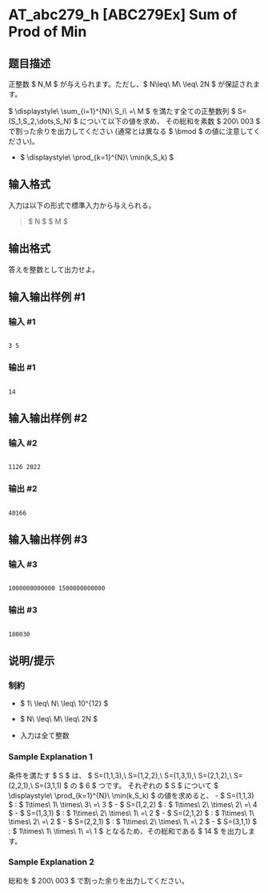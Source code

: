 # AT_abc279_h [ABC279Ex] Sum of Prod of Min

## 题目描述

[problemUrl]: https://atcoder.jp/contests/abc279/tasks/abc279_h

正整数 $ N,M $ が与えられます。ただし、$ N\leq\ M\ \leq\ 2N $ が保証されます。

$ \displaystyle\ \sum_{i=1}^{N}\ S_i\ =\ M $ を満たす全ての正整数列 $ S=(S_1,S_2,\dots,S_N) $ について以下の値を求め、 その総和を素数 $ 200\ 003 $ で割った余りを出力してください (通常とは異なる $ \bmod $ の値に注意してください)。

- $ \displaystyle\ \prod_{k=1}^{N}\ \min(k,S_k) $

## 输入格式

入力は以下の形式で標準入力から与えられる。

> $ N $ $ M $

## 输出格式

答えを整数として出力せよ。

## 输入输出样例 #1

### 输入 #1

```
3 5
```

### 输出 #1

```
14
```

## 输入输出样例 #2

### 输入 #2

```
1126 2022
```

### 输出 #2

```
40166
```

## 输入输出样例 #3

### 输入 #3

```
1000000000000 1500000000000
```

### 输出 #3

```
180030
```

## 说明/提示

### 制約

- $ 1\ \leq\ N\ \leq\ 10^{12} $
- $ N\ \leq\ M\ \leq\ 2N $
- 入力は全て整数

### Sample Explanation 1

条件を満たす $ S $ は、 $ S=(1,1,3),\ S=(1,2,2),\ S=(1,3,1),\ S=(2,1,2),\ S=(2,2,1),\ S=(3,1,1) $ の $ 6 $ つです。 それぞれの $ S $ について $ \displaystyle\ \prod_{k=1}^{N}\ \min(k,S_k) $ の値を求めると、 - $ S=(1,1,3) $ : $ 1\times\ 1\ \times\ 3\ =\ 3 $ - $ S=(1,2,2) $ : $ 1\times\ 2\ \times\ 2\ =\ 4 $ - $ S=(1,3,1) $ : $ 1\times\ 2\ \times\ 1\ =\ 2 $ - $ S=(2,1,2) $ : $ 1\times\ 1\ \times\ 2\ =\ 2 $ - $ S=(2,2,1) $ : $ 1\times\ 2\ \times\ 1\ =\ 2 $ - $ S=(3,1,1) $ : $ 1\times\ 1\ \times\ 1\ =\ 1 $ となるため、その総和である $ 14 $ を出力します。

### Sample Explanation 2

総和を $ 200\ 003 $ で割った余りを出力してください。